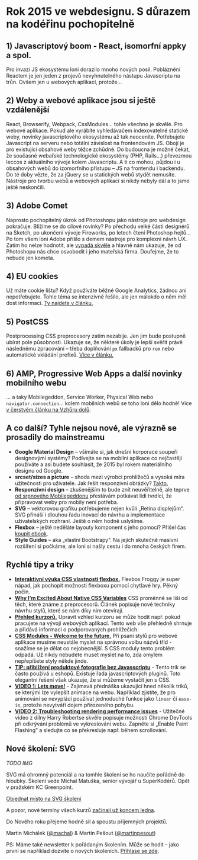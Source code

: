 # Rok 2015 ve webdesignu. S důrazem na kodéřinu pochopitelně

## 1) Javascriptový boom - React, isomorfní appky a spol.

Pro invazi JS ekosystému loni dorazilo mnoho nových posil. Pobláznění Reactem je jen jeden z projevů nevyhnutelného nástupu Javascriptu na trůn. Ovšem jen u webových aplikací, protože…

##  2) Weby a webové aplikace jsou si ještě vzdálenější

React, Browserify, Webpack, CssModules… tohle všechno je skvělé. Pro webové aplikace. Pokud ale vyrábíte vyhledávačem indexovatelné statické weby, novinky javascriptového ekosystému až tak neoceníte. Potřebujete Javascript na serveru nebo totální závislost na frontendovém JS. Obojí je pro existující obsahové weby těžce zchůdné. Do budoucna je možné čekat, že současné webařské technologické ekosystémy (PHP, Rails…) převezmou leccos z aktuálního vývoje kolem Javascriptu. A ti co mohou, půjdou i u obsahových webů do izomorfního přístupu – JS na frontendu i backendu. Do té doby vězte, že za jQuery se u statických webů stydět nemusíte. Nástroje pro tvorbu webů a webových aplikací si nikdy nebyly dál a to jsme ještě neskončili.

## 3) Adobe Comet

Naprosto pochopitelný úkrok od Photoshopu jako nástroje pro webdesign pokračuje. Blížíme se do cílové rovinky? Po přechodu velké části designérů na Sketch, po ukončení vývoje Fireworks, po letech čtení Photoshop hejtů… Po tom všem loni Adobe přišlo s demem nástroje pro komplexní návrh UX. Zatím ho nelze hodnotit, ale [vypadá skvěle](http://landing.adobe.com/en/na/products/creative-cloud/comet/229818-notifyme.html) a hlavně nám ukazuje, že od Photoshopu nás chce osvobodit i jeho mateřská firma. Doufejme, že to nebude jen kometa.

## 4) EU cookies

Už máte cookie lištu? Když používáte běžné Google Analytics, žádnou ani nepotřebujete. Tohle téma se intenzivně řešilo, ale jen málokdo o něm měl dost informací. [Ty najdete v článku.](http://www.vzhurudolu.cz/blog/36-eu-cookies)

## 5) PostCSS

Postprocessing CSS preprocesory zatím nezabije. Jen jim bude postupně ubírat pole působnosti. Ukazuje se, že některé úkoly je lepší svěřit právě následnému zpracování – třeba doplňování `px` fallbacků pro `rem` nebo automatické vkládání prefixů. [Více v článku.](http://www.vzhurudolu.cz/blog/34-css-postprocessing)

## 6) AMP, Progressive Web Apps a další novinky mobilního webu

… a taky Mobilegeddon, Service Worker, Physical Web nebo `navigator.connection`… kolem mobilních webů se toho loni dělo hodně! Více [v čerstvém článku na Vzhůru dolů](http://www.vzhurudolu.cz/blog/45-2015-mobilni-web).

## A co další? Tyhle nejsou nové, ale výrazně se prosadily do mainstreamu

- **Google Material Design** – všímáte si, jak dnešní korporace soupeří designovými systémy? Podívejte se na mobilní aplikace co nejčastěji používáte a asi budete souhlasit, že 2015 byl rokem materiálního designu od Google.
- **srcset/sizes a picture** – shoda mezi výrobci prohlížečů a vysoká míra užitečnosti pro uživatele. Jak řešit responzivní obrázky? [Takto.](http://www.vzhurudolu.cz/prirucka/responzivni-obrazky) 
- **Responzivní design** – zkušenějším to bude znít neuvěřitelně, ale teprve [od srpnového Mobilegeddonu](http://blog.bloxxter.cz/stitky/mobilegeddon/)  přestávám potkávat lidi tvrdící, že připravovat weby pro mobily není potřeba.
- **SVG** – vektorovou grafiku potřebujeme nejen kvůli „Retina displejům“. SVG přináší i dlouhou řadu inovací do návrhu a implementace uživatelských rozhraní. Ještě o něm hodně uslyšíme.
- **Flexbox** – ještě neděláte layouty komponent s jeho pomocí? Přišel čas [koupit ebook](http://www.vzhurudolu.cz/ebook). 
- **Style Guides** – aka „vlastní Bootstrapy“. Na jejich skutečně masivní rozšíření si počkáme, ale loni si našly cestu i do mnoha českých firem. 

## Rychlé tipy a triky

- **[Interaktivní výuka CSS vlastnosti flexbox.](http://flexboxfroggy.com/)** Flexbox Froggy je super nápad, jak pochopit možnosti flexboxu pomocí chytlavé hry. Pěkný počin.
- **[Why I'm Excited About Native CSS Variables](http://philipwalton.com/articles/why-im-excited-about-native-css-variables/)** CSS proměnné se liší od těch, které známe z preprocesorů. Článek popisuje nové techniky návrhu stylů, které se nám díky nim otevírají.
- **[Přehled kurzorů.](http://css-cursor.techstream.org/)** Upravit vzhled kurzoru se může hodit např. pokud pracujete na vývoji webových aplikací. Tento web vše přehledně shrnuje a přidává informaci o podporovaných prohlížečích.
- **[CSS Modules - Welcome to the future.](http://glenmaddern.com/articles/css-modules)** Při psaní stylů pro webové aplikace musíme neustále myslet na správnou volbu názvů tříd - snažíme se je dělat co nejobecnější. S CSS moduly tento problém odpadá. Už nikdy nebudete muset myslet na to, zda omylem nepřepíšete styly někde jinde.
- **[TIP: přiblížení produktové fotografie bez Javasscriptu](https://medium.com/@mjtweaver/css-product-magnification-without-javascript-497ab5932419#.2ktu9wese)** - Tento trik se často používá u eshopů. Existuje řada javascriptových pluginů. Toto elegantní řešení však ukazuje, že si můžeme vystačit jen s CSS.
- **[VIDEO 1: Lets move!](https://www.youtube.com/watch?v=J6wUmQDQBkw)** - Zajímavá přednáška ukazující hned několik triků, se kterými lze vylepšit animace na webu. Například zjistíte, že pro animování se nevyplácí používat jednoduché funkce jako `linear` či `ease-in`, protože nevytváří dojem přirozeného pohybu.
- **[VIDEO 2: Troubleshooting rendering performance issues](https://www.youtube.com/watch?v=2vFrZXWiwIc)** - Užitečné video z dílny Harry Robertse skvěle popisuje možnosti Chrome DevTools při odkrývání problémů ve vykreslování webu. Zapněte si „Enable Paint Flashing” a sledujte co se překresluje např. během scrollování.

## Nové školení: SVG

_TODO IMG_

SVG má ohromný potenciál a na tomhle školení se ho naučíte pořádně do hloubky. Školení vede Michal Matuška, senior vývojář u SuperKodérů.  Opět v pražském KC Greenpoint.

<p class="text-center">
<a href="/kurzy/svg#objednavka" class="button">Objednat místo na SVG školení</a>
</p>

A pozor, nové termíny všech kurzů [začínají už koncem ledna](http://www.vzhurudolu.cz/kurzy).

Do Nového roku přejeme hodně sil a spoustu příjemných projektů.

Martin Michálek ([@machal](http://www.twitter.com/machal)) & Martin Pešout ([@martinpesout](http://www.twitter.com/martinpesout))

PS: Máme také newsletter k pořádaným školením. Může se hodit – jako první se například dozvíte o nových školeních. [Přihlase se zde](http://eepurl.com/SbG71).
